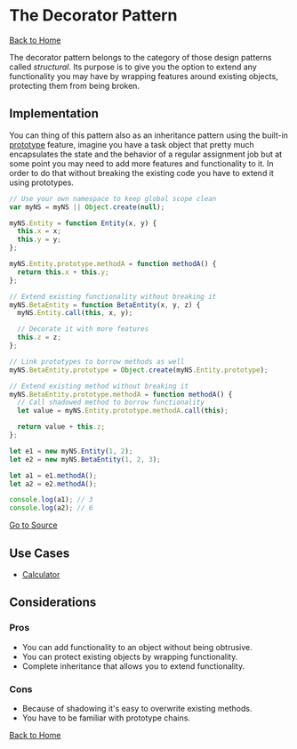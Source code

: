 # The Decorator Pattern #

[Back to Home](../../../../)

The decorator pattern belongs to the category of those design patterns called *structural*. Its purpose is to give you the option to extend any functionality you may have by wrapping features around existing objects, protecting them from being broken.

## Implementation ##

You can thing of this pattern also as an inheritance pattern using the built-in [prototype](../../creational/prototype) feature, imagine you have a task object that pretty much encapsulates the state and the behavior of a regular assignment job but at some point you may need to add more features and functionality to it. In order to do that without breaking the existing code you have to extend it using prototypes.

```JavaScript
// Use your own namespace to keep global scope clean
var myNS = myNS || Object.create(null);

myNS.Entity = function Entity(x, y) {
  this.x = x;
  this.y = y;
};

myNS.Entity.prototype.methodA = function methodA() {
  return this.x + this.y;
};

// Extend existing functionality without breaking it
myNS.BetaEntity = function BetaEntity(x, y, z) {
  myNS.Entity.call(this, x, y);

  // Decorate it with more features
  this.z = z;
};

// Link prototypes to borrow methods as well
myNS.BetaEntity.prototype = Object.create(myNS.Entity.prototype);

// Extend existing method without breaking it
myNS.BetaEntity.prototype.methodA = function methodA() {
  // Call shadowed method to borrow functionality
  let value = myNS.Entity.prototype.methodA.call(this);

  return value + this.z;
};

let e1 = new myNS.Entity(1, 2);
let e2 = new myNS.BetaEntity(1, 2, 3);

let a1 = e1.methodA();
let a2 = e2.methodA();

console.log(a1); // 3
console.log(a2); // 6
```

[Go to Source](index.js)

## Use Cases ##
* [Calculator](calculator.js)

## Considerations ##

### Pros ###
* You can add functionality to an object without being obtrusive.
* You can protect existing objects by wrapping functionality.
* Complete inheritance that allows you to extend functionality.

### Cons ###
* Because of shadowing it's easy to overwrite existing methods.
* You have to be familiar with prototype chains.

[Back to Home](../../../../)
